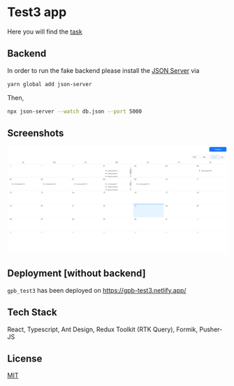 # Test3 app

Here you will find the [task](https://github.com/GPB-COS/test-work-react/tree/master/test%203)

## Backend

In order to run the fake backend please install the [JSON Server](https://github.com/typicode/json-server) via

```bash
yarn global add json-server
```

Then,

```bash
npx json-server --watch db.json --port 5000
```

## Screenshots

![App Screenshot](./app.png)

## Deployment [without backend]

`gpb_test3` has been deployed on https://gpb-test3.netlify.app/

## Tech Stack

React, Typescript, Ant Design, Redux Toolkit (RTK Query), Formik, Pusher-JS

## License

[MIT](https://github.com/RostislavBerezhnoy/gpb-with-microfrontends/blob/develop/LICENSE)